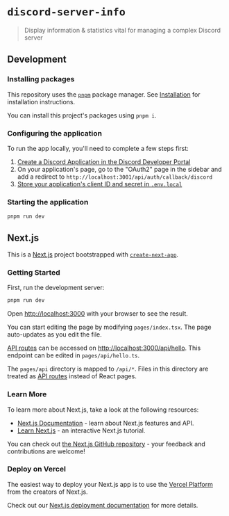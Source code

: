 # `discord-server-info`

> Display information & statistics vital for managing a complex Discord server

## Development

### Installing packages

This repository uses the [`pnpm`](https://pnpm.io/) package manager. See
[Installation](https://pnpm.io/installation) for installation instructions.

You can install this project's packages using `pnpm i`.

### Configuring the application

To run the app locally, you'll need to complete a few steps first:

1. [Create a Discord Application in the Discord Developer Portal](https://blog.with-heart.xyz/creating-a-discord-application)
2. On your application's page, go to the "OAuth2" page in the sidebar and add a
   redirect to `http://localhost:3001/api/auth/callback/discord`
3. [Store your application's client ID and secret in `.env.local`](https://blog.with-heart.xyz/storing-and-accessing-discord-application-environment-variables-with-nextjs)

### Starting the application

```
pnpm run dev
```

## Next.js

This is a [Next.js](https://nextjs.org/) project bootstrapped with
[`create-next-app`](https://github.com/vercel/next.js/tree/canary/packages/create-next-app).

### Getting Started

First, run the development server:

```bash
pnpm run dev
```

Open [http://localhost:3000](http://localhost:3000) with your browser to see the
result.

You can start editing the page by modifying `pages/index.tsx`. The page
auto-updates as you edit the file.

[API routes](https://nextjs.org/docs/api-routes/introduction) can be accessed on
[http://localhost:3000/api/hello](http://localhost:3000/api/hello). This
endpoint can be edited in `pages/api/hello.ts`.

The `pages/api` directory is mapped to `/api/*`. Files in this directory are
treated as [API routes](https://nextjs.org/docs/api-routes/introduction) instead
of React pages.

### Learn More

To learn more about Next.js, take a look at the following resources:

- [Next.js Documentation](https://nextjs.org/docs) - learn about Next.js
  features and API.
- [Learn Next.js](https://nextjs.org/learn) - an interactive Next.js tutorial.

You can check out
[the Next.js GitHub repository](https://github.com/vercel/next.js/) - your
feedback and contributions are welcome!

### Deploy on Vercel

The easiest way to deploy your Next.js app is to use the
[Vercel Platform](https://vercel.com/new?utm_medium=default-template&filter=next.js&utm_source=create-next-app&utm_campaign=create-next-app-readme)
from the creators of Next.js.

Check out our
[Next.js deployment documentation](https://nextjs.org/docs/deployment) for more
details.
